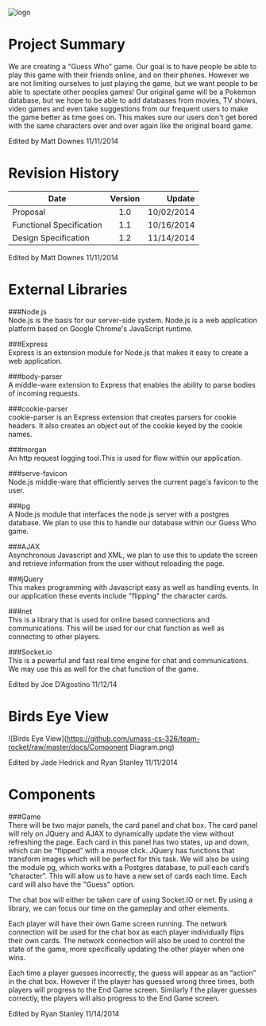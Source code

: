 ![logo](https://github.com/umass-cs-326/team-rocket/raw/master/docs/logo.png)

Project Summary
===============
We are creating a "Guess Who" game. Our goal is to have people be able to play this game with their friends online, and on their phones. However we are not limiting ourselves to just playing the game, but we want people to be able to spectate other peoples games! Our original game will be a Pokemon database, but we hope to be able to add databases from movies, TV shows, video games and even take suggestions from our frequent users to make the game better as time goes on. This makes sure our users don't get bored with the same characters over and over again like the original board game. 

Edited by Matt Downes 11/11/2014

Revision History
================
|Date    |Version|Update|
|--------|:-----:|-----:|
|Proposal|1.0    |10/02/2014|
|Functional Specification|1.1|10/16/2014|
|Design Specification|1.2|11/14/2014|

Edited by Matt Downes 11/11/2014

External Libraries
==================

###Node.js  
Node.js is the basis for our server-side system. Node.js is a web application platform based on Google Chrome's JavaScript runtime.

###Express  
Express is an extension module for Node.js that makes it easy to create a web application.

###body-parser  
A middle-ware extension to Express that enables the ability to parse bodies of incoming requests.

###cookie-parser  
cookie-parser is an Express extension that creates parsers for cookie headers. It also creates an object out of the cookie keyed by the cookie names.

###morgan  
An http request logging tool.This is used for flow within our application.

###serve-favicon  
Node.js middle-ware that efficiently serves the current page's favicon to the user.

###pg  
A Node.js module that interfaces the node.js server with a postgres database. We plan to use this to handle our database within our Guess Who game.

###AJAX  
Asynchronous Javascript and XML, we plan to use this to update the screen and retrieve information from the user without reloading the page.

###jQuery  
This makes programming with Javascript easy as well as handling events.  In our application these events include "flipping" the character cards.

###net  
This is a library that is used for online based connections and communications.  This will be used for our chat function as well as connecting to other players.

###Socket.io  
This is a powerful and fast real time engine for chat and communications. We may use this as well for the chat function of the game.

Edited by Joe D’Agostino 11/12/14

Birds Eye View
==============

![Birds Eye View](https://github.com/umass-cs-326/team-rocket/raw/master/docs/Component Diagram.png)

Edited by Jade Hedrick and Ryan Stanley 11/11/2014

Components
==========

###Game  
There will be two major panels, the card panel and chat box. The card panel will rely on JQuery and AJAX to dynamically update the view without refreshing the page. Each card in this panel has two states, up and down, which can be “flipped” with a mouse click. JQuery has functions that transform images which will be perfect for this task. We will also be using the module pg, which works with a Postgres database, to pull each card’s “character”. This will allow us to have a new set of cards each time. Each card will also have the "Guess" option.  

The chat box will either be taken care of using Socket.IO or net. By using a library, we can focus our time on the gameplay and other elements.  

Each player will have their own Game screen running. The network connection will be used for the chat box as each player individually flips their own cards. The network connection will also be used to control the state of the game, more specifically updating the other player when one wins.  

Each time a player guesses incorrectly, the guess will appear as an “action” in the chat box. However if the player has guessed wrong three times, both players will progress to the End Game screen. Similarly f the player guesses correctly, the players will also progress to the End Game screen.  

Edited by Ryan Stanley 11/14/2014
